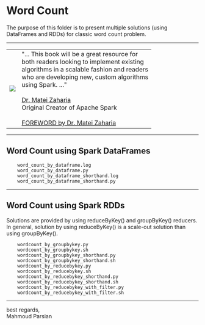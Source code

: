 # Word Count

The purpose of this folder is to present 
multiple solutions (using DataFrames and RDDs)
for classic word count problem.

------

<table>
<tr>
<td>
<a href="https://www.oreilly.com/library/view/data-algorithms-with/9781492082378/">
<img src="https://learning.oreilly.com/library/cover/9781492082378/250w/">
</a>
</td>
<td>
"... This  book  will be a  great resource for <br>
both readers looking  to  implement  existing <br>
algorithms in a scalable fashion and readers <br>
who are developing new, custom algorithms  <br>
using Spark. ..." <br>
<br>
<a href="https://cs.stanford.edu/people/matei/">Dr. Matei Zaharia</a><br>
Original Creator of Apache Spark <br>
<br>
<a href="https://github.com/mahmoudparsian/data-algorithms-with-spark/blob/master/docs/FOREWORD_by_Dr_Matei_Zaharia.md">FOREWORD by Dr. Matei Zaharia</a><br>
</td>
</tr>   
</table>

--------

## Word Count using Spark DataFrames

		word_count_by_dataframe.log
		word_count_by_dataframe.py
		word_count_by_dataframe_shorthand.log
		word_count_by_dataframe_shorthand.py

------

## Word Count using Spark RDDs

Solutions are provided by using reduceByKey()
and groupByKey() reducers. In general, solution
by using reduceByKey() is a scale-out solution
than using groupByKey().

		wordcount_by_groupbykey.py
		wordcount_by_groupbykey.sh
		wordcount_by_groupbykey_shorthand.py
		wordcount_by_groupbykey_shorthand.sh
		wordcount_by_reducebykey.py
		wordcount_by_reducebykey.sh
		wordcount_by_reducebykey_shorthand.py
		wordcount_by_reducebykey_shorthand.sh
		wordcount_by_reducebykey_with_filter.py
		wordcount_by_reducebykey_with_filter.sh


------

best regards, <br>
Mahmoud Parsian
